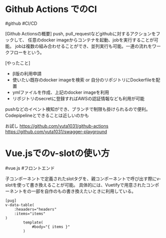 # Github Actions でのCI
\#github \#CI/CD

 [Github Actionsの概要]
 push, pull_requestなどgithubに対するアクションをフックして、
 任意のdocker imageからコンテナを起動、jobを実行することが可能。
 jobは複数の組み合わせることができ、並列実行も可能。一連の流れをワークフローをという。
 
 [やったこと]
 - β版の利用申請
 - 使いたい既存のdocker imageを検索 or 自分のリポジトリにDockerfileを配置
 - ymlファイルを作成、上記のdocker imageを利用
 - リポジトリのsecretに登録すればAWSの認証情報なども利用が可能

pushなどのイベント検知ができ、ブランチで制限も掛けられるので便利。
Codepipelineとできることは近しいのかも

お試し
https://github.com/yuta1031/github-actions
https://github.com/yuta1031/swagger-playground

# Vue.jsでのv-slotの使い方
\#vue.js \#フロントエンド

子コンポーネントで定義されたslotタグを、親コンポーネントで呼び出す際にv-slotを使って書き換えることが可能。
具体的には、Vuetifyで用意されたコンポーネントをの一部を自作のもの書き換えたいときに利用している。
```
[pug]
v-data-table(
    :heaaders="headers"
    :items="items"
)
        template(
            #body="{ items }"
        )
```




